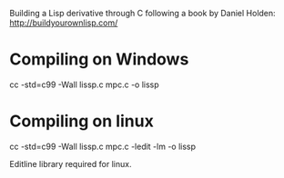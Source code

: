 Building a Lisp derivative through C following a book by Daniel Holden: http://buildyourownlisp.com/

# Compiling on Windows
cc -std=c99 -Wall lissp.c mpc.c -o lissp

# Compiling on linux
cc -std=c99 -Wall lissp.c mpc.c -ledit -lm -o lissp

Editline library required for linux.
